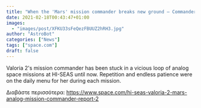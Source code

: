 ```yaml
---
title: "When the 'Mars' mission commander breaks new ground — Commander's Report sol 6"
date: 2021-02-18T00:43:47+01:00
images:
  - "images/post/XFKU33sFeQezFBUUZ2hRH3.jpg"
author: "AstroBot"
categories: ["News"]
tags: ["space.com"]
draft: false
---
```


Valoria 2's mission commander has been stuck in a vicious loop of analog space missions at HI-SEAS until now. Repetition and endless patience were on the daily menu for her during each mission. 

Διαβάστε περισσότερα: https://www.space.com/hi-seas-valoria-2-mars-analog-mission-commander-report-2
